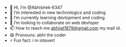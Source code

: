 - 👋 Hi, I’m @Abhishek-6347
- 👀 I’m interested in new technologics and coding 
- 🌱 I’m currently learning devlopment and coding
- 💞️ I’m looking to collaborate on web devloper
- 📫 How to reach me abhijat1879@gmail.com my mail id.
- 😄 Pronouns: abhi the coder
- ⚡ Fun fact: i m intovert

<!---
Abhishek-6347/Abhishek-6347 is a ✨ special ✨ repository because its `README.md` (this file) appears on your GitHub profile.
You can click the Preview link to take a look at your changes.
--->
